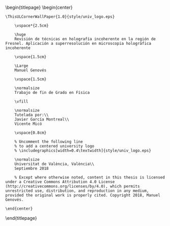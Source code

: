 \begin{titlepage}
    \begin{center}

    \ThisULCornerWallPaper{1.0}{style/univ_logo.eps}
        
        \vspace*{2.5cm}
        
        \huge
        Revisión de técnicas en holografía incoherente en la región de Fresnel. Aplicación a superresolución en microscopia holográfica incoherente
        
        \vspace{1.5cm}
        
        \Large
        Manuel Genovés

        \vspace{1.5cm}

        \normalsize
        Trabajo de fin de Grado en Física
        
        \vfill
        
        \normalsize
        Tutelada por:\\
        Javier García Montreal\\
        Vicente Micó

        \vspace{0.8cm}

        % Uncomment the following line
        % to add a centered university logo
        % \includegraphics[width=0.4\textwidth]{style/univ_logo.eps}
        
        \normalsize
        Universitat de València, València\\
        Septiembre 2018

        % Except where otherwise noted, content in this thesis is licensed under a Creative Commons Attribution 4.0 License (http://creativecommons.org/licenses/by/4.0), which permits unrestricted use, distribution, and reproduction in any medium, provided the original work is properly cited. Copyright 2018, Manuel Genovés.

    \end{center}
\end{titlepage}
